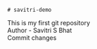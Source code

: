                                                                                                                                     # savitri-demo
This is my first git repository                                                             
Author - Savitri S Bhat
<br>
Commit changes
